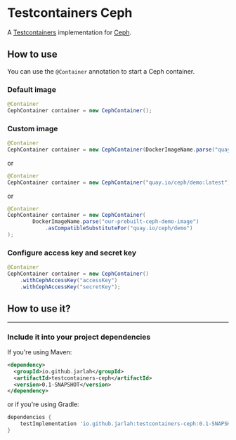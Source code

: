Testcontainers Ceph
===

A [Testcontainers](https://www.testcontainers.org/) implementation for [Ceph](https://ceph.io).

How to use
---

You can use the `@Container` annotation to start a Ceph container.

### Default image

```java
@Container
CephContainer container = new CephContainer();
```

### Custom image

```java
@Container
CephContainer container = new CephContainer(DockerImageName.parse("quay.io/ceph/demo:latest"));
```
or
```java
@Container
CephContainer container = new CephContainer("quay.io/ceph/demo:latest");
```
or
```java
@Container
CephContainer container = new CephContainer(
        DockerImageName.parse("our-prebuilt-ceph-demo-image")
            .asCompatibleSubstituteFor("quay.io/ceph/demo")
);
```

### Configure access key and secret key

```java
@Container
CephContainer container = new CephContainer()
    .withCephAccessKey("accessKey")
    .withCephAccessKey("secretKey");
```

## How to use it?
---

### Include it into your project dependencies

If you're using Maven:
```xml
<dependency>
  <groupId>io.github.jarlah</groupId>
  <artifactId>testcontainers-ceph</artifactId>
  <version>0.1-SNAPSHOT</version>
</dependency>
```

or if you're using Gradle:

```groovy
dependencies {
    testImplementation 'io.github.jarlah:testcontainers-ceph:0.1-SNAPSHOT'
}
```